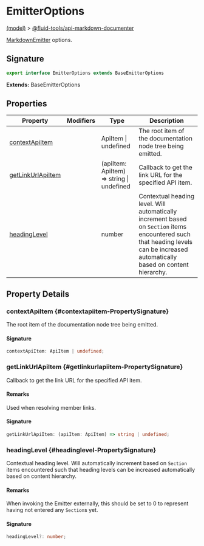 
# EmitterOptions

[(model)](docs/index) &gt; [@fluid-tools/api-markdown-documenter](docs/api-markdown-documenter)

[MarkdownEmitter](docs/api-markdown-documenter/markdownemitter) options.

## Signature

```typescript
export interface EmitterOptions extends BaseEmitterOptions 
```
<b>Extends:</b> BaseEmitterOptions


## Properties

|  Property | Modifiers | Type | Description |
|  --- | --- | --- | --- |
|  [contextApiItem](docs/api-markdown-documenter/emitteroptions#contextapiitem-PropertySignature) |  | ApiItem \| undefined | The root item of the documentation node tree being emitted. |
|  [getLinkUrlApiItem](docs/api-markdown-documenter/emitteroptions#getlinkurlapiitem-PropertySignature) |  | (apiItem: ApiItem) =&gt; string \| undefined | Callback to get the link URL for the specified API item. |
|  [headingLevel](docs/api-markdown-documenter/emitteroptions#headinglevel-PropertySignature) |  | number | Contextual heading level. Will automatically increment based on <code>Section</code> items encountered such that heading levels can be increased automatically based on content hierarchy. |

## Property Details

### contextApiItem {#contextapiitem-PropertySignature}

The root item of the documentation node tree being emitted.

#### Signature

```typescript
contextApiItem: ApiItem | undefined;
```

### getLinkUrlApiItem {#getlinkurlapiitem-PropertySignature}

Callback to get the link URL for the specified API item.

#### Remarks

Used when resolving member links.

#### Signature

```typescript
getLinkUrlApiItem: (apiItem: ApiItem) => string | undefined;
```

### headingLevel {#headinglevel-PropertySignature}

Contextual heading level. Will automatically increment based on `Section` items encountered such that heading levels can be increased automatically based on content hierarchy.

#### Remarks

When invoking the Emitter externally, this should be set to 0 to represent having not entered any `Section`<!-- -->s yet.

#### Signature

```typescript
headingLevel?: number;
```
